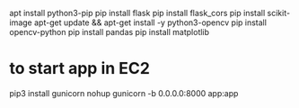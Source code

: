apt install python3-pip
pip install flask
pip install flask_cors
pip install scikit-image
apt-get update && apt-get install -y python3-opencv
pip install opencv-python
pip install pandas
pip install matplotlib

to start app in EC2
==================
pip3 install gunicorn
nohup gunicorn -b 0.0.0.0:8000 app:app


